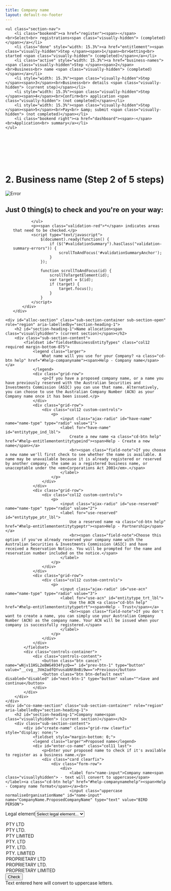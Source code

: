 ```yaml
---
title: Company name
layout: default-no-footer
---
```


<style>
	input[disabled] {
		text-transform: none;
		font-style: italic;
		font-weight: 300;
	}
</style>
<div class="progress-container" style="padding-bottom: 85px">
	<div class="progress-bar">
		<span id="progress-percent" role="progressbar" aria-valuetext="step 3 of 5 steps" style="width:32%"></span>
	</div><!-- meter -->

	<ul class="section-nav">
		<li class="bookend"><a href="register"><span>‹</span><br>Select<br> registrations<span class="visually-hidden"> (completed)</span></a></li>
		<li class="done" style="width: 15.3%"><a href="entitlement"><span class="visually-hidden">Step </span><span>1</span><br>Getting<br> started <span class="visually-hidden"> (completed)</span></a></li>
		<li class="active" style="width: 15.3%"><a href="business-names"><span class="visually-hidden">Step </span><span>2</span><br>Business<br> name <span class="visually-hidden"> (completed)</span></a></li>
		<li style="width: 15.3%"><span class="visually-hidden">Step </span><span>3</span><br>Business<br> details <span class="visually-hidden"> (current step)</span></li>
		<li style="width: 15.3%"><span class="visually-hidden">Step </span><span>4</span><br>Confirm<br> application <span class="visually-hidden"> (not completed)</span></li>
		<li style="width: 15.3%"><span class="visually-hidden">Step </span><span>5</span><br>Pay<br> &amp; submit <span class="visually-hidden"> (not completed)</span></li>
		<li class="bookend right"><a href="dashboard"><span>›</span><br>Application<br> summary</a></li>
	</ul>
</div>
<main class="wrapper">
    


<h1 id="heading" tabindex="-1">2. Business name <span role="progressbar">(Step 2 of 5 steps)</span></h1>

<form action="/registration/businessname?appId=10303" enctype="multipart/form-data" id="sobrsform" method="post">    <div style="display: none">
        <input name="__RequestVerificationToken" type="hidden" value="MdUPkRfXBebtP91fAs71E8aL3URVNP9KJU5eCmeQLQpEVU0Bh4-8sXTdH0wM3W6hrn9MkPXdCQxyH7RX9Nd1vt3kFtQKI8biF6Gt2t7yQNfT46r9Imz30Tm2XyUyBnhFv5VNC9HRHJxRinBlO0_I0Q2">
        <input id="__c__ApplicationId" name="__c__ApplicationId" type="hidden" value="r8grSNNEkpDh8zxz17LriQ==">
        <input id="__c__isDisplayContentKey" name="__c__isDisplayContentKey" type="hidden" value="YRBk3UFuGeCu5zo+Lao/Qw==">

<input id="__c__Sections_0__View" name="__c__Sections[0].View" type="hidden" value="7DJ8Wdyn+gLGFC6m0H01Jw=="><input id="__c__Sections_0__Title" name="__c__Sections[0].Title" type="hidden" value="ngMmc2IPLQ7DOlkNK1YXNQ=="><input id="__c__Sections_1__View" name="__c__Sections[1].View" type="hidden" value="gVKItIenoyTgG8sPddX+rQ=="><input id="__c__Sections_1__Title" name="__c__Sections[1].Title" type="hidden" value="ULCTZSZXjtsrNwDqwSi+Xg==">
<input id="__c__Registrations_0_" name="__c__Registrations[0]" type="hidden" value="/4pu/HURh44V1/ejVGQIEQ=="><input id="__c__Registrations_1_" name="__c__Registrations[1]" type="hidden" value="Ku6Gy+Kjj+YP2qPJPHJzxQ=="><input id="__c__Registrations_2_" name="__c__Registrations[2]" type="hidden" value="z5GyAIlGkn4RLFR84HSFHg==">    </div>
    <div id="ajax-container-for-businessname">
        <input id="__c__SectionIndexId" name="__c__SectionIndexId" type="hidden" value="BfNQIa39YHWRsVvADavFng==">


<div id="validationSummary" class="validation-summary-valid validation-container clearfix" data-valmsg-summary="true">
    <div class="grid-row">
        <div class="validation-summary-icon">
            <img src="/content/img/ico-alert-red.png" alt="Error">
        </div>
        <div class="validation-message">
            <h2><a id="validationSummaryAnchor" tabindex="-1">Just <span id="validation-error-count">0</span> thing(s) to check and you're on your way:</a>
            </h2>
            <ul class="validation-message-errors">
                

            </ul>
            <p><span class="validation-red">*</span> indicates areas that need to be checked.</p>
            <script type="text/javascript">
                $(document).ready(function() {
                    if ($("#validationSummary").hasClass("validation-summary-errors")) {
                        scrollToAndFocus('#validationSummaryAnchor');
                    }
                });

                function scrollToAndFocus(id) {
                    scrollToTargetElement(id);
                    var target = $(id);
                    if (target) {
                        target.focus();
                    }
                }
            </script>
        </div>
    </div>
</div>


    <div id="alloc-section" class="sub-section-container sub-section-open" role="region" aria-labelledby="section-heading-1">
        <h2 id="section-heading-1">Name allocation<span class="visuallyhidden"> (current section)</span></h2>
		<div class="sub-section-content">
			<fieldset id="fieldsetBusinessEntityTypes" class="col12 required margin-bottom-075">
				<legend class="larger">
					What name will you use for your Company? <a class="cd-btn help" href="#help-companyname"><span>Help - Company name</span></a>
				</legend>
				<div class="grid-row">
					<p>If you have a proposed company name, or a name you have previously reserved with the Australian Securities and Investments Commission (ASIC) you can use that name. Alternatively, you can choose to use the Australian Company Number (ACN) as your Company name once it has been issued.</p>
				</div>
				<div class="grid-row">
					<div class="col12 custom-controls">
						<p>
							<input class="ajax-radio" id="have-name" name="name-type" type="radio" value="1">
							<label for="have-name" id="entitytype_ind_lbl">
								Create a new name <a class="cd-btn help" href="#help-entitlemententitytypeind"><span>Help - Create a new name</span></a>
								<br><span class="field-note">If you choose a new name we'll first check to see whether the name is available. A name may be unavailable because it is already registered or reserved by another company, the same as a registered business name, or unacceptable under the <em>Corporations Act 2001</em>.</span>
							</label>
						</p>
					</div>
				</div>
				<div class="grid-row">
					<div class="col12 custom-controls">
						<p>
							<input class="ajax-radio" id="use-reserved" name="name-type" type="radio" value="2">
							<label for="use-reserved" id="entitytype_ptr_lbl">
								Use a reserved name <a class="cd-btn help" href="#help-entitlemententitytypeptr"><span>Help - Partnership</span></a>
								<br><span class="field-note">Choose this option if you've already reserved your company name with the Australian Securities & Investments Commission (ASIC) and have received a Reservation Notice. You will be prompted for the name and reservation number included on the notice.</span>
							</label>
						</p>
					</div>
				</div>
				<div class="grid-row">
					<div class="col12 custom-controls">
						<p>
							<input class="ajax-radio" id="use-acn" name="name-type" type="radio" value="3">
							<label for="use-acn" id="entitytype_trt_lbl">
								Use the ACN <a class="cd-btn help" href="#help-entitlemententitytypetrt"><span>Help - Trust</span></a>
								<br><span class="field-note">If you don't want to create a name, you can simply use your Australian Company Number (ACN) as the company name. Your ACN will be issued when your company is successfully registered.</span>
							</label>
						</p>
					</div>
				</div>
			</fieldset>
			<div class="controls-container">
				<div class="controls-content">
					<button class="btn cancel" name="wNjv11HSL2eBWG4934fyzQ==" id="prev-btn-1" type="button" value="__cvg__3Vm2adfQYvusabNtBnBi9w==">Previous</button>
					<button class="btn btn-default next" disabled="disabled" id="next-btn-1" type="button" value="">Save and continue</button>
				</div>
			</div>
		</div>
	</div>
    <div id="co-name-section" class="sub-section-container" role="region" aria-labelledby="section-heading-1">
        <h2 id="section-heading-1">Company name<span class="visuallyhidden"> (current section)</span></h2>
		<div class="sub-section-content">			
			<div id="create-name" class="grid-row clearfix" style="display: none;">
				<fieldset style="margin-bottom: 0;">
				<legend class="larger">Proposed name</legend>
				<div id="enter-co-name" class="col11 last">
					<p>Enter your proposed name to check if it's available to register as a business name.</p>
					<div class="card clearfix">
						<div class="form-row">
							<div>
								<label for="name-input">Company name<span class="visuallyhidden"> - text will convert to uppercase</span></label><a class="cd-btn help" href="#help-companynamehelp"><span>Help - Company name format</span></a><br>
								<input class="uppercase normaliseOrganisationName" id="name-input" name="CompanyName.ProposedCompanyName" type="text" value="BIRD PERSON">

<label class="visuallyhidden" for="legal-element">Legal element</label><select id="legal-element" name="CompanyName.NewNameLegalElementId" style="max-width:12em;"><option value="">Select legal element...</option>
<option selected="selected" value="1" selected>PTY LTD</option>
<option value="2">PTY LTD.</option>
<option value="3">PTY LIMITED</option>
<option value="4">PTY. LTD</option>
<option value="5">PTY. LTD.</option>
<option value="6">PTY. LIMITED</option>
<option value="7">PROPRIETARY LTD</option>
<option value="8">PROPRIETARY LTD.</option>
<option value="9">PROPRIETARY LIMITED</option>
</select>
								<button class="btn btn-inline btn-default ajax-button" data-ajax-target="ajax-container-for-businessname" data-busy-message="Searching for Company name" id="search-co-name" name="UBe3XYnW0cDfkvNrWSTsgZ66UPRQnvBd5cx4eevWmyk=" type="button" value="__cvg__EQclQ8ujmkGcz0q1StEHYaZMdR2rve8VVE4QqMcsKwU=">Check</button><br>
								<span  class="field-note">Text entered here will convert to uppercase letters.</span>
							</div>
						</div>
					</div>
				</div>
					<div id="co-search-results" class="col11 last" style="display: none;">
<div class="result-container" style=" margin-bottom: 2em;">
    <div class="result-row">
        <div class="result-cell cell-icon">

                <img src="{{ site.baseurl }}/img/ico-tick-green.png" alt="Success" style="width: 50px !important;">
        </div>
        <div class="result-cell cell-detail">
            <h2>BIRD PERSON PTY LTD</h2>

<blockquote>The name is available to be used as a business name.</blockquote>        </div>
        <div class="result-cell cell-action">
<button class="btn btn-inline btn-default ajax-button no-margin-right" data-ajax-target="ajax-container-for-businessname" id="add-companyname-btn" name="cFN+dlHznQVVGUMNxtPTq/Y85v9g6fnieQ2Dpcc3VU0=" type="button" value="__cvg__PZZycx0H44zNydgxWXBc/ofxZVfvuRgl7EwctEL3ljY=">Add this name</button>                <br>


            <a href="javascript:void(0);" class="smaller ajax-link" data-ajax-action="zDBJ5TQEw7wSW4gqWFMXmzQHd0wECRAw1MksApvCtgU=" data-ajax-value="__cvg__yd03VqC6NwNCvyWyDUnJeLIE1WqDiUSPhQETihmksIBZf/Dc2HHPM6IabROhJ7tN" data-ajax-target="ajax-container-for-businessname">Search for something else</a>
        </div>

    </div>
</div>



<p><strong>Registering a company name doesn't give you exclusive rights over the use of a name. </strong>It's also a good idea to check that the name isn't already a website name or trade mark. </p>

<p>Expand the links below to see available domain names and information on trade marks.</p>


<div style="display: none">
    <input id="ApplicationId" name="ApplicationId" type="hidden" value="10303">
    <input id="DomainSearchName" name="DomainSearchName" type="hidden" value="BIRD PERSON">
</div>
<div class="grid-row clearfix">
    <script type="text/javascript" src="/scripts/pages/shared/domainname.js?v=636463591900468037"></script>
    <div class="col12 last">
        <h3 id="domain-names" style="margin: .5em">
            <a href="javascript:void(0);" style="text-decoration: none !important;"><span class="fa fa-plus"></span> Domain names</a>
        </h3>

    </div>
</div>
<div class="grid-row clearfix">
    <script type="text/javascript" src="/scripts/pages/shared/trademarksearch.js?v=636505673429134240"></script>
    <div class="col12 last">
        <h3 id="trade-marks" style="margin: .5em">
            <a href="javascript:void(0);" style="text-decoration: none !important;"><span class="fa fa-plus"></span> Trade marks</a>
        </h3>
    </div>
</div>

                    </div>
					<div id="co-name-added" class="col11 last padding-bottom-1" style="display: none;">
<div class="cart-container">
    <div class="result-row result-row fade-in fade-in-inherit">
        <div class="result-cell cell-icon">
                <img src="{{ site.baseurl }}/img/ico-tick-green.png" alt="Success" style="width: 50px !important;">
        </div>
        <div class="result-cell cell-detail">
            <h2 id="added-co-name">BIRD PERSON PTY LTD</h2>

<blockquote id="tagline">The name is available to be used as a business name.</blockquote>


        </div>

        <div class="result-cell cell-action">
            
            <a id="deleteCompanyNameLink" class="remove margin-left-075" href="javascript:void(0);">
                <span>Remove</span>
            </a>
        </div>
    </div>

</div>
<div class="result-row">
</div>

<div id="dialogRemoveCompanyName" style="display: none;">
    <h1>Confirm remove</h1>
    <p>Are you sure you want to remove this company name?</p>
    <button class="btn btn-default ajax-button" data-ajax-target="ajax-container-for-businessname" name="z1tOU6MUt9J3vy/3fwHt2wwvV73Fo4UlDX6wNX6HAXs=" type="button" value="__cvg__7SbV06TrfnuMGDUNWKUx0n0EpUAWgFc6FP+D+8N9mnM=">Yes, remove</button>
    <a href="javascript:void(0);" class="margin-left-075" onclick="javascript: $('.vaCloseButton').trigger('click');">Cancel</a>
</div><div id="new-name-warning" class="card clearfix"><p><strong>Please note:</strong> The availability of a proposed name may change before you lodge the form. Check the confirmation and payment pages for changes.</p></div>

				</div>
				</fieldset>
			</div>
			<div id="co-name-reserved" class="grid-row">
				<h3>Reserved name</h3>
				<p>Enter the details of your reserved name, including the reservation number included on the Reservation Notice.</p>
                    <div class="col11 last padding-bottom-1">
                        <div class="grid-row">
                            <div>
                                <label for="CompanyName_ReservationNumber">Reservation number</label>
                            </div>
                            <div>
                                <input id="CompanyName_ReservationNumber" name="CompanyName.ReservationNumber" type="text" value=""><br>
                                <span class="field-note">Must have 9 digits.</span>
                            </div>
                        </div>
                        <div class="grid-row">
                            <div>
                                <label for="CompanyName_ReservedCompanyName">Company name<span class="visuallyhidden"> - text will convert to uppercase</span></label><a class="cd-btn help" href="#help-companynamehelp"><span>Help - Company name format</span></a><br>
                                <input class="uppercase" id="CompanyName_ReservedCompanyName" name="CompanyName.ReservedCompanyName" type="text" value="">
<label class="visuallyhidden" for="CompanyName_ReservedLegalElementId">Legal element</label><select id="CompanyName_ReservedLegalElementId" name="CompanyName.ReservedLegalElementId" style="max-width:12em;"><option value="">Select legal element...</option>
<option value="1">PTY LTD</option>
<option value="2">PTY LTD.</option>
<option value="3">PTY LIMITED</option>
<option value="4">PTY. LTD</option>
<option value="5">PTY. LTD.</option>
<option value="6">PTY. LIMITED</option>
<option value="7">PROPRIETARY LTD</option>
<option value="8">PROPRIETARY LTD.</option>
<option value="9">PROPRIETARY LIMITED</option>
</select><br>
                            <span class="field-note">Text entered here will convert to uppercase letters.</span>
                         </div>
                     </div>
                 </div>
             </div>
			<div id="co-use-acn">
				<h3>Legal element</h3>
				<p>You will use the ACN we issue you as your Company name. Select the legal element details to be included with your name.</p>
				<div class="grid-row">
					 <div class="col11 last padding-bottom-1">
							<div class="grid-row">
								<div>
									<label for="CompanyName_UseAcnLegalElementId">Legal element</label>
								</div>
								<div>
										<select id="CompanyName_UseAcnLegalElementId" name="CompanyName.UseAcnLegalElementId" style="max-width:12em;"><option value="">Please select...</option>
	<option value="1">PTY LTD</option>
	<option value="2">PTY LTD.</option>
	<option value="3">PTY LIMITED</option>
	<option value="4">PTY. LTD</option>
	<option value="5">PTY. LTD.</option>
	<option value="6">PTY. LIMITED</option>
	<option value="7">PROPRIETARY LTD</option>
	<option value="8">PROPRIETARY LTD.</option>
	<option value="9">PROPRIETARY LIMITED</option>
	</select>
								</div>
							</div>
					 </div>
				 </div>
             </div>
		<div class="controls-container">
			<div class="controls-content">
				<button class="btn cancel" name="wNjv11HSL2eBWG4934fyzQ==" id="prev-btn-2" type="button" value="__cvg__3Vm2adfQYvusabNtBnBi9w==">Previous</button>
				<button class="btn btn-default next" disabled="disabled" id="next-btn-2" type="button" value="">Save and continue</button>
			</div>
		</div>

	</div>
</div>
    <div id="bn-name-section" class="sub-section-container" role="region" aria-labelledby="section-heading-1">
        <h2 id="section-heading-1">Business name<span class="visuallyhidden"> (current section)</span></h2>
		<div class="sub-section-content">
			<p><strong>You don't need to register a business name if it's the same as your company name.</strong> For example, if your company name is Digital Exports Pty Ltd and you want to carry on a business under this name, you don't need to register it as a business name.</p>
			<p>If you want to operate under a different name, then you'll need to register it as a business name.</p>
			<p>Read more about <a href="https://www.business.gov.au/info/plan-and-start/start-your-business/business-and-company-registration/business-name-registration/business-name-trading-names-legal-names" target="_blank">business names, trading names and legal names <span class="visuallyhidden">(opens in new window)</span></a> on business.gov.au.</p>
		<div id="add-bn-question" class="clearfix margin-bottom-075" style="display: none;">
			<div class="grid-row">
				<div class="col11 last">
					<p class="label">Do you need to register any additional business names?</p>
					<div class="radio-toggle">
						<label class="label-left" for="bn-yes"><input id="bn-yes" type="radio" name="bn-question" ><span>Yes</span></label>
						<label class="label-right" for="bn-no"><input id="bn-no" type="radio" name="bn-question"><span>No</span></label>
					</div>
				</div>
			</div>
		</div>
			<div id="names-added" style="display: none;">
				<div class="cart-container">
					<div id="reg-bird" class="result-row fade-in fade-in-inherit" style="display: none;">
						<div class="result-cell cell-icon">
							<img src="{{ site.baseurl }}/img/ico-tick-green.png" alt="Success" style="width: 50px !important">
						</div>
						<div class="result-cell cell-detail">
							<h2>BIRD PERSON <a class="cd-btn help" href="#help-businessnameaddedavailable"><span>Help - Name available</span></a></h2>
							
				Business name added. <blockquote><strong>Note:</strong> The name is the same as your company name.</blockquote>
						</div>
						<div class="result-cell cell-action">
							<label class="visuallyhidden" for="BusinessNames_AddedBusinessNames_0__SelectedPrice">Select duration:</label><select class="registration-duration ajax-option" data-ajax-action="BR63RJhxzvKG6WBEQi/6UXSq76QhlrIJyG4EV/hKiUI=" data-ajax-value="__cvg__sAQJDPSEzYUU1JuBOGCum/9UVKlpOi6njWJMpK/RdotEzs4IamAxF7P7f5J03hHI" id="BusinessNames_AddedBusinessNames_0__SelectedPrice" name="BusinessNames.AddedBusinessNames[0].SelectedPrice"><option selected="selected" value="35">1 year $35</option>
							<option value="82" selected>3 years $82</option>
							</select>                <span class="subtotal">AU $82.00</span>         
							&nbsp;
							<a id="BusinessNames_AddedBusinessNames_0__Remove" class="remove" href="javascript:void(0);" data-ajax-id="2E1yyffxbM77cMN+d3Wu7Q=="><span>Remove</span></a>
						</div>
					</div>
					<div id="reg-phoenix" class="result-row fade-in fade-in-inherit" style="display: none;">
						<div class="result-cell cell-icon">
							<img src="{{ site.baseurl }}/img/ico-tick-green.png" alt="Success" style="width: 50px !important">
						</div>
						<div class="result-cell cell-detail">
							<h2>PHOENIX PERSON <a class="cd-btn help" href="#help-businessnameaddedavailable"><span>Help - Name available</span></a></h2>
							
				Business name added. <blockquote>The name is available to be used as a business name.</blockquote>
						</div>
						<div class="result-cell cell-action">
							<label class="visuallyhidden" for="BusinessNames_AddedBusinessNames_0__SelectedPrice">Select duration:</label><select class="registration-duration ajax-option" data-ajax-action="BR63RJhxzvKG6WBEQi/6UXSq76QhlrIJyG4EV/hKiUI=" data-ajax-value="__cvg__sAQJDPSEzYUU1JuBOGCum/9UVKlpOi6njWJMpK/RdotEzs4IamAxF7P7f5J03hHI" id="BusinessNames_AddedBusinessNames_0__SelectedPrice" name="BusinessNames.AddedBusinessNames[0].SelectedPrice"><option selected="selected" value="35">1 year $35</option>
							<option value="82" selected>3 years $82</option>
							</select>                <span class="subtotal">AU $82.00</span>         
							&nbsp;
							<a id="BusinessNames_AddedBusinessNames_0__Remove" class="remove" href="javascript:void(0);" data-ajax-id="2E1yyffxbM77cMN+d3Wu7Q=="><span>Remove</span></a>
						</div>
					</div> 
					<div id="dialogRemoveBusinessName" style="display: none;">
						<h1>Confirm remove</h1>
						<p>Are you sure you want to remove this business name?</p>
						<button class="btn btn-default ajax-button" data-ajax-target="ajax-container-for-businessname" name="abHW/fUQJkdQx4EOphA4DRhxupo0k+iDz8AzqnOpLts=" type="button" value="__cvg__sOvQZyQHohkAipsyLUjYGBe+6+uBFrvCo/IXriHuDtoU+lACEDnKe+775F/d1z4K">Yes, remove</button>
						<a href="javascript:void(0);" class="margin-left-075" onclick="javascript: $('.vaCloseButton').trigger('click');">Cancel</a>
					</div>
				</div>
				<div id="row-total" class="cart-container">
					<div class="result-row">
						<div class="result-cell cell-total">
							<p>Total: AU $<span id="reg-tot">82</span>.00</p>
						</div>
					</div>
				</div>
			</div>
			<div id="reg-tip" class="registration-tip margin-top-075" style="display: none;">
				<p><strong>Please note</strong>: The availability of a proposed name may change before you lodge the form. Check the confirmation and payment pages for changes.</p>
			</div>

		<div id="business-names" style="display: none;">
			<h3 id="add-bn-heading">Add Business name</h3>			
			<div id="input-bn" class="clearfix">
				<p>Enter your proposed name to check if it's available to register as a business name.</p>
				<div class="card clearfix">
					<div class="form-row">
						<p>
							<label for="bn-text-input">Search for a business name<span class="visuallyhidden"> - text will convert to uppercase</span></label><br>
							<input class="uppercase enter-click-button normaliseOrganisationName" id="bn-text-input" name="BusinessNames.BusinessNameSearchText" type="text" value="BIRD PERSON">
							<button class="btn btn-inline ajax-button" data-ajax-target="ajax-container-for-businessname" data-busy-message="Searching for business name" id="check-bn-btn" name="7KVIUXqyFVicyHfSkLCbUitSRob4nBqS5ycImFOd6Gg=" type="button" value="__cvg__sQN7pFoSVr1LCdQaudROkoWHh18VkNBHpFh0k1WgLcZJY57idkp+lIc3+zyqSGEJ">Check</button>
							<br>
							<span class="field-note">Text entered here will convert to uppercase letters.</span>
						</p>
					</div>
				</div>
			</div>
			<div id="bn-checked" style="display: none;">
				<div class="result-container">
					<div class="result-row">
						<div class="result-cell cell-icon">
							<img src="{{ site.baseurl }}/img/ico-tick-green.png" alt="Success" style="width: 50px !important">
						</div>
						<div class="result-cell cell-detail">
							<h2>PHOENIX PERSON</h2>

			<blockquote>The name is available to be used as a business name.</blockquote>            </div>
						<div class="result-cell cell-action">
			<label class="visuallyhidden" for="BusinessNames_SearchedBusinessName_SelectedPrice">Select duration:</label><select class="registration-duration" id="BusinessNames_SearchedBusinessName_SelectedPrice" name="BusinessNames.SearchedBusinessName.SelectedPrice"><option value="35">1 year $35</option>
			<option value="82" selected>3 year $82</option>
			</select><button class="btn btn-inline btn-default ajax-button no-margin-right" data-ajax-target="ajax-container-for-businessname" id="add-bn-btn" name="s0AM2cEcevWHLPREs3/kBrAQhWSAMvA6193n3FZxZ9Y=" type="button" value="__cvg__JX8ISNbDS8ZJka9hmOcBZzoxVXv0NWscTrKzHKoXBzQ=">Add this name</button>                        <br>
									<a  onclick="clearBNSearch();" href="javascript:void(0);" class="smaller ajax-link" data-ajax-action="dkjvG7xyk/YBGzt9LJvEjhkFvEHCjwx2NUdpoWS6f8w=" data-ajax-value="__cvg__mxiGP8cP8vxMW16f/IVUMho+Ny1/PKfOBzRbXWt6S0Ol4Tfgm4cT/Dc4AP0uuy4B" data-ajax-target="ajax-container-for-businessname">Search for something else</a>
						</div>
					</div>
				</div>
				<p><strong>Registering a business name doesn't give you exclusive rights over the use of a name. </strong>It's also a good idea to check that the name isn't already a website name or trade mark. </p>
				<p>Expand the links below to see available domain names and information on trade marks.</p>
				<div class="col12 last">
					<h3 id="domain-names" style="margin: .25em;">
						<a href="javascript:void(0);" style="text-decoration: none !important;"><span class="fa fa-plus"></span> Domain names</a>
					</h3>
				</div>
				<div class="col12 last">
					<h3 id="domain-names" style="margin: .25em;">
						<a href="javascript:void(0);" style="text-decoration: none !important;"><span class="fa fa-plus"></span> Trade marks</a>
					</h3>
				</div>
			</div>
			<div id="bn-name-clash" style="display: none;">
				<div  class="result-container">
					<div class="result-row">
						<div class="result-cell cell-icon">

								<img src="{{site.baseurl}}/img/ico-exclamation-orange.png" style="width: 50px !important;" alt="Alert">
						</div>
						<div class="result-cell cell-detail">
							<h3>BIRD PERSON</h3>
							<blockquote>You have already added BIRD PERSON PTY LTD as your Company Name.</blockquote>
							<p>You don't need to register a business name if it's the same as your company name.</p>
						</div>
						<div class="result-cell cell-action">
							<button class="btn btn-inline btn-default ajax-button no-margin-right" data-ajax-target="ajax-container-for-businessname" style="width: 220px; margin-bottom: 7px;" id="add-anyway-btn" type="button">Add this name anyway</button><br>
							<button class="btn btn-inline ajax-button no-margin-right" data-ajax-target="ajax-container-for-businessname" id="try-different-btn" style="width: 220px;" type="button">Try a different name</button><br>
							<a href="javascript:void(0);" onclick="cancelBNreg();" class="smaller ajax-link" data-ajax-action="zDBJ5TQEw7wSW4gqWFMXmzQHd0wECRAw1MksApvCtgU=" data-ajax-value="__cvg__yd03VqC6NwNCvyWyDUnJeLIE1WqDiUSPhQETihmksIBZf/Dc2HHPM6IabROhJ7tN" data-ajax-target="ajax-container-for-businessname">I don't need to register a business name</a>
						</div>

					</div>
				</div>
			</div>
		</div>
		<div class="controls-container">
			<div class="controls-content">
				<button class="btn cancel" name="wNjv11HSL2eBWG4934fyzQ==" id="prev-btn-3" type="button" value="__cvg__3Vm2adfQYvusabNtBnBi9w==">Previous</button>
				<button class="btn btn-default next" disabled="disabled" id="next-btn-3" type="button" value="">Save and continue</button>
			</div>
		</div>
	</div>
</div>


    </div>
</form>

</main>
<script>
	$(document).ready(function() {
		$("html, body").animate({
			scrollTop: $("#section-heading-1").offset().top
		}, 200);
		$("input[name=name-type]").click(function() {
			$("#next-btn-1").attr("disabled", false);
			var id = $(this)[0].id;
			$("#next-btn-2").attr("disabled", id==="have-name");
			$("#create-name").toggle(id==="have-name");
			$("#co-name-reserved").toggle(id==="use-reserved");
			$("#co-use-acn").toggle(id==="use-acn");
		});
		$("#next-btn-1").click(function() {
			$("#alloc-section").removeClass("sub-section-open").addClass("sub-section-done");
			$("#co-name-section").addClass("sub-section-open");
			$("html, body").animate({
				scrollTop: $("#co-name-section").offset().top
			}, 200);
		});
		$("#prev-btn-2").click(function() {
			$("#alloc-section").removeClass("sub-section-done").addClass("sub-section-open");
			$("#co-name-section").removeClass("sub-section-open");
			$("html, body").animate({
				scrollTop: $("#alloc-section").offset().top
			}, 200);
		});
		$("#next-btn-2").click(function() {
			$("#co-name-section").removeClass("sub-section-open").addClass("sub-section-done");
			$("#bn-name-section").addClass("sub-section-open");
			$("#add-bn-question").show();
		});
		$("#prev-btn-3").click(function() {
			$("#co-name-section").removeClass("sub-section-done").addClass("sub-section-open");
			$("#bn-name-section").removeClass("sub-section-open");
		});

		$("#search-co-name").click(function() {
			if ($(this).html() === "Check") {
				window.setTimeout(function() {
					$.blockUI({ message: '<p id="loading-status" role="progressbar" aria-valuetext="loading">Searching for Company name <img class="loading-ellipsis" src="{{site.baseurl}}/img/ellipsis.gif" /></p>' });
				}, 1000);
				window.setTimeout(function() {
					$.unblockUI();
					$("#enter-co-name").hide();
					$("#co-search-results").show();
					$("html, body").animate({
						scrollTop: $("#create-name").offset().top
					}, 200);
				}, 3500);
			} else {
				$("#enter-co-name").hide();
				$("#new-name-warning").hide();
				$("#co-name-added").show();
				if ($("#use-reserved").is(":checked")) {
					$("#tagline").html("Reservation number: 555473221");
				} else {
					$("#added-co-name").html("<em>_ _ _&nbsp;&nbsp;_ _ _&nbsp;&nbsp;_ _ _</em>&nbsp;&nbsp;PTY LTD");
					$("#tagline").html("Your ACN will be used as your company name.");
				}
				$("#add-bn-question").show();
				$("html, body").animate({
					scrollTop: $("#add-bn-question").offset().top
				}, 200);
			}
		});
		$("#add-companyname-btn").click(function() {
			$("#co-search-results").hide();
			$("#co-name-added").show();
			$("#reg-phoenix").show();
			$("#new-name-warning").show();
			$("#next-bn-btn").attr("disabled", false);
			$("#next-btn-2").attr("disabled", false);
		});
		$("input[name=bn-question]").click(function() {
			if ($(this)[0].id === "bn-yes") {
				$("#business-names").show();
				$("#bn-text-input").focus();
				$("#next-btn-3").attr("disabled", true);
				$("html, body").animate({
					scrollTop: $("#business-names").offset().top
				}, 200);
			} else {
				$("#business-names").hide();
				$("#next-btn-3").attr("disabled", false);
			}
		});
		$("#check-bn-btn").click(function() {
			window.setTimeout(function() {
				$.blockUI({ message: '<p id="loading-status" role="progressbar" aria-valuetext="loading">Searching for Business name <img class="loading-ellipsis" src="{{site.baseurl}}/img/ellipsis.gif" /></p>' });
			}, 1000);
			window.setTimeout(function() {
				$.unblockUI();
				if ($("#bn-text-input").val() === "BIRD PERSON") {
					$("#input-bn").hide();
					$("#bn-name-clash").show();
				} else {
					$("#input-bn").hide();
					$("#bn-checked").show();
				}
				$("html, body").animate({
					scrollTop: $("#business-names").offset().top
				}, 200);
			}, 3500);
		});
		$("#add-bn-btn").click(function() {
			$("#bn-checked").hide();
			if ($("#names-added").is(":visible")) {
				$("#reg-tot").html("164");
				$("#bn-text-input").val("");
			} else  {
				$("#bn-text-input").val("BIRD PERSON");
			}
			$("#names-added, #reg-phoenix").show();
			$("#reg-tip").show();
			$("#add-bn-heading").html("Add another business name");
			$("#input-bn").show();
			$("#next-btn-3").attr("disabled", false);
			$("#bn-text-input").focus();
			$("html, body").animate({
				scrollTop: $("#names-added").offset().top
			}, 200);
		});
		$("#add-anyway-btn").click(function() {
			$("#bn-name-clash").hide();
			if ($("#names-added").is(":visible")) {
				$("#reg-tot").html("164");
				$("#bn-text-input").val("");
			} else {
				$("#bn-text-input").val("PHOENIX PERSON");
			}
			$("#names-added").show();
			$("#reg-bird").show();
			$("#reg-tip").show();
			$("#add-bn-heading").html("Add another business name");
			$("#input-bn").show();
			$("#next-btn-3").attr("disabled", false);
			$("#bn-text-input").focus();
			$("html, body").animate({
				scrollTop: $("#names-added").offset().top
			}, 200);
		});
		$("#try-different-btn").click(clearBNSearch);
	});
	function clearBNSearch() {
		$("#bn-name-clash").hide();
		$("#bn-checked").hide();
		if (!$("#names-added").is(":visible")) {
			$("#bn-text-input").val($("#bn-text-input").val()==="PHOENIX PERSON"?"BIRD PERSON":"PHOENIX PERSON");
		}
		$("#input-bn").show();
		$("#bn-text-input").focus();
		$("html, body").animate({
			scrollTop: $("#names-added").offset().top
		}, 200);
	}
	
	function cancelBNreg() {
		$("#bn-name-clash").hide();
		$("#bn-text-input").val("PHOENIX PERSON");
		$("#input-bn").show();
		$("#bn-no").click();
	}

</script>